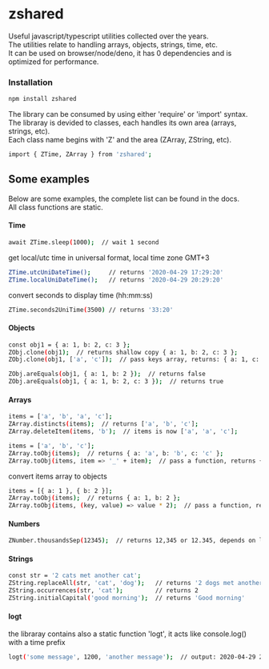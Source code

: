 # zshared
Useful javascript/typescript utilities collected over the years.<br/>
The utilities relate to handling arrays, objects, strings, time, etc.<br/>
It can be used on browser/node/deno, it has 0 dependencies and is optimized for performance.

### Installation
```sh
npm install zshared
```

The library can be consumed by using either 'require' or 'import' syntax.<br/>
The libraray is devided to classes, each handles its own area (arrays, strings, etc).<br/>
Each class name begins with 'Z' and the area (ZArray, ZString, etc).<br/>
```sh
import { ZTime, ZArray } from 'zshared';
```


## Some examples
Below are some examples, the complete list can be found in the docs.<br/>
All class functions are static.

#### Time
```sh
await ZTime.sleep(1000);  // wait 1 second
```

get local/utc time in universal format, local time zone GMT+3
```sh
ZTime.utcUniDateTime();     // returns '2020-04-29 17:29:20'
ZTime.localUniDateTime();   // returns '2020-04-29 20:29:20'
```

convert seconds to display time (hh:mm:ss) 
```sh
ZTime.seconds2UniTime(3500) // returns '33:20'
```

#### Objects
```sh
const obj1 = { a: 1, b: 2, c: 3 };
ZObj.clone(obj1);  // returns shallow copy { a: 1, b: 2, c: 3 };
ZObj.clone(obj1, ['a', 'c']);  // pass keys array, returns: { a: 1, c: 3 };
```

```sh
ZObj.areEquals(obj1, { a: 1, b: 2 });  // returns false
ZObj.areEquals(obj1, { a: 1, b: 2, c: 3 });  // returns true
```

#### Arrays
```sh
items = ['a', 'b', 'a', 'c'];
ZArray.distincts(items);  // returns ['a', 'b', 'c'];
ZArray.deleteItem(items, 'b');  // items is now ['a', 'a', 'c'];
```

```sh
items = ['a', 'b', 'c'];
ZArray.toObj(items);  // returns { a: 'a', b: 'b', c: 'c' };
ZArray.toObj(items, item => '_' + item);  // pass a function, returns { a: '_a', b: '_b', c: '_c' };
```

convert items array to objects
```sh
items = [{ a: 1 }, { b: 2 }]; 
ZArray.toObj(items);  // returns { a: 1, b: 2 };
ZArray.toObj(items, (key, value) => value * 2);  // pass a function, returns { a: 2, b: 4 };
```

#### Numbers
```sh
ZNumber.thousandsSep(12345);  // returns 12,345 or 12.345, depends on locale
```

#### Strings
```sh
const str = '2 cats met another cat';
ZString.replaceAll(str, 'cat', 'dog');   // returns '2 dogs met another dog'
ZString.occurrences(str, 'cat');         // returns 2
ZString.initialCapital('good morning');  // returns 'Good morning'
```

#### logt
the libraray contains also a static function 'logt', it acts like console.log() with a time prefix
```sh
logt('some message', 1200, 'another message');  // output: 2020-04-29 23:39:12.397 ==> some message 1200 another message
```



